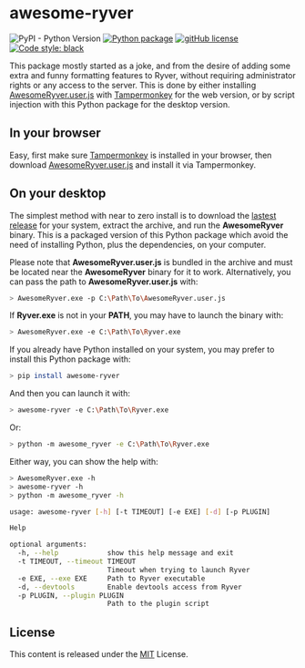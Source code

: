 # awesome-ryver
![PyPI - Python Version](https://img.shields.io/pypi/pyversions/awesome-ryver)
[![Python package](https://img.shields.io/github/workflow/status/Nauja/awesome-ryver/Python%20package)](https://github.com/Nauja/awesome-ryver/actions/workflows/python-package.yml)
[![gitHub license](https://img.shields.io/badge/license-MIT-blue.svg)](https://github.com/Nauja/awesome-ryver/blob/master/LICENSE)
[![Code style: black](https://img.shields.io/badge/code%20style-black-000000.svg)](https://github.com/psf/black)

This package mostly started as a joke, and from the desire of adding some extra and funny formatting features to Ryver, without requiring administrator rights or any access to the server.
This is done by either installing [AwesomeRyver.user.js](AwesomeRyver.user.js) with [Tampermonkey](https://www.tampermonkey.net/) for the web version, or by script injection with this Python package for the desktop version.

## In your browser

Easy, first make sure [Tampermonkey](https://www.tampermonkey.net/) is installed in your browser, then download [AwesomeRyver.user.js](AwesomeRyver.user.js) and install it via Tampermonkey.

## On your desktop

The simplest method with near to zero install is to download the [lastest release](https://github.com/Nauja/awesome-ryver/releases) for your system, extract the archive, and run the **AwesomeRyver** binary. This is a packaged version of this Python package which avoid the need of installing Python, plus the dependencies, on your computer.

Please note that **AwesomeRyver.user.js** is bundled in the archive and must be located near the **AwesomeRyver** binary for it to work. Alternatively, you can pass the path to **AwesomeRyver.user.js** with:

```bash
> AwesomeRyver.exe -p C:\Path\To\AwesomeRyver.user.js
```

If **Ryver.exe** is not in your **PATH**, you may have to launch the binary with:

```bash
> AwesomeRyver.exe -e C:\Path\To\Ryver.exe
```

If you already have Python installed on your system, you may prefer to install this Python package with:

```bash
> pip install awesome-ryver
```

And then you can launch it with:

```bash
> awesome-ryver -e C:\Path\To\Ryver.exe
```

Or:

```bash
> python -m awesome_ryver -e C:\Path\To\Ryver.exe
```

Either way, you can show the help with:

```bash
> AwesomeRyver.exe -h
> awesome-ryver -h
> python -m awesome_ryver -h

usage: awesome-ryver [-h] [-t TIMEOUT] [-e EXE] [-d] [-p PLUGIN]

Help

optional arguments:
  -h, --help            show this help message and exit
  -t TIMEOUT, --timeout TIMEOUT
                        Timeout when trying to launch Ryver
  -e EXE, --exe EXE     Path to Ryver executable
  -d, --devtools        Enable devtools access from Ryver
  -p PLUGIN, --plugin PLUGIN
                        Path to the plugin script
```

## License

This content is released under the [MIT](http://opensource.org/licenses/MIT) License.
